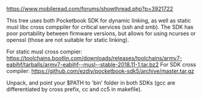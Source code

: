https://www.mobileread.com/forums/showthread.php?p=3921722

This tree uses both Pocketbook SDK for dynamic linking, as well as static musl libc cross comppiler
for critical services (ssh and smb). The SDK has poor portability between firmware versions, but allows
for using ncurses or openssl (those are not suitable for static linking).

For static musl cross compier: https://toolchains.bootlin.com/downloads/releases/toolchains/armv7-eabihf/tarballs/armv7-eabihf--musl--stable-2018.11-1.tar.bz2
For SDK cross compiler: https://github.com/ezdiy/pocketbook-sdk5/archive/master.tar.gz

Unpack, and point your $PATH to 'bin' folder in both SDKs (gcc are differentiated by cross prefix, cc and cc5 in makefile).
